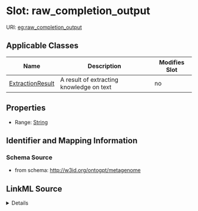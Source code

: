 

# Slot: raw_completion_output

URI: [eg:raw_completion_output](http://w3id.org/ontogpt/environmental-metagenome/raw_completion_output)



<!-- no inheritance hierarchy -->





## Applicable Classes

| Name | Description | Modifies Slot |
| --- | --- | --- |
| [ExtractionResult](ExtractionResult.md) | A result of extracting knowledge on text |  no  |







## Properties

* Range: [String](String.md)





## Identifier and Mapping Information







### Schema Source


* from schema: http://w3id.org/ontogpt/metagenome




## LinkML Source

<details>
```yaml
name: raw_completion_output
from_schema: http://w3id.org/ontogpt/metagenome
rank: 1000
alias: raw_completion_output
owner: ExtractionResult
domain_of:
- ExtractionResult
range: string

```
</details>